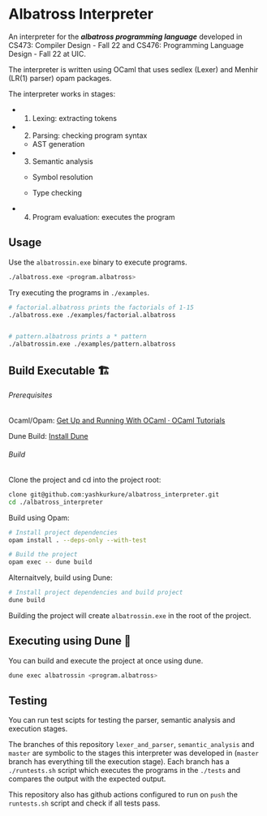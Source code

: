 # Albatross Interpreter

An interpreter for the ***albatross programming language*** developed in CS473: Compiler Design - Fall 22 and CS476: Programming Language Design - Fall 22 at UIC.

The interpreter is written using OCaml that uses sedlex (Lexer) and Menhir (LR(1) parser) opam packages.

The interpreter works in stages:

- 1. Lexing: extracting tokens
  
- 2. Parsing: checking program syntax
  
  - AST generation
    
- 3. Semantic analysis
  
  - Symbol resolution
    
  - Type checking
    
- 4. Program evaluation: executes the program
  

## Usage

Use the `albatrossin.exe` binary to execute programs.

```bash
./albatross.exe <program.albatross>
```

Try executing the programs in `./examples`.

```bash
# factorial.albatross prints the factorials of 1-15
./albatross.exe ./examples/factorial.albatross


# pattern.albatross prints a * pattern
./albatrossin.exe ./examples/pattern.albatross
```

## Build Executable 🏗️

###### Prerequisites

Ocaml/Opam: [Get Up and Running With OCaml · OCaml Tutorials](https://ocaml.org/docs/up-and-running)

Dune Build: [Install Dune](https://dune.build/install)

###### Build

Clone the project and cd into the project root:

```bash
clone git@github.com:yashkurkure/albatross_interpreter.git
cd ./albatross_interpreter
```

Build using Opam:

```bash
# Install project dependencies
opam install . --deps-only --with-test

# Build the project
opam exec -- dune build
```

Alternaitvely, build using Dune:

```bash
# Install project dependencies and build project
dune build
```

Building the project will create `albatrossin.exe` in the root of the project.

## Executing using Dune 🏃

You can build and execute the project at once using dune.

```bash
dune exec albatrossin <program.albatross>
```
## Testing

You can run test scipts for testing the parser, semantic analysis and execution stages.

The branches of this repository `lexer_and_parser`, `semantic_analysis` and `master` are symbolic to the stages this interpreter was developed in (`master` branch has everything till the execution stage). Each branch has a `./runtests.sh` script which executes the programs in the `./tests` and compares the output with the expected output.

This repository also has github actions configured to run on `push` the `runtests.sh` script and check if all tests pass.

